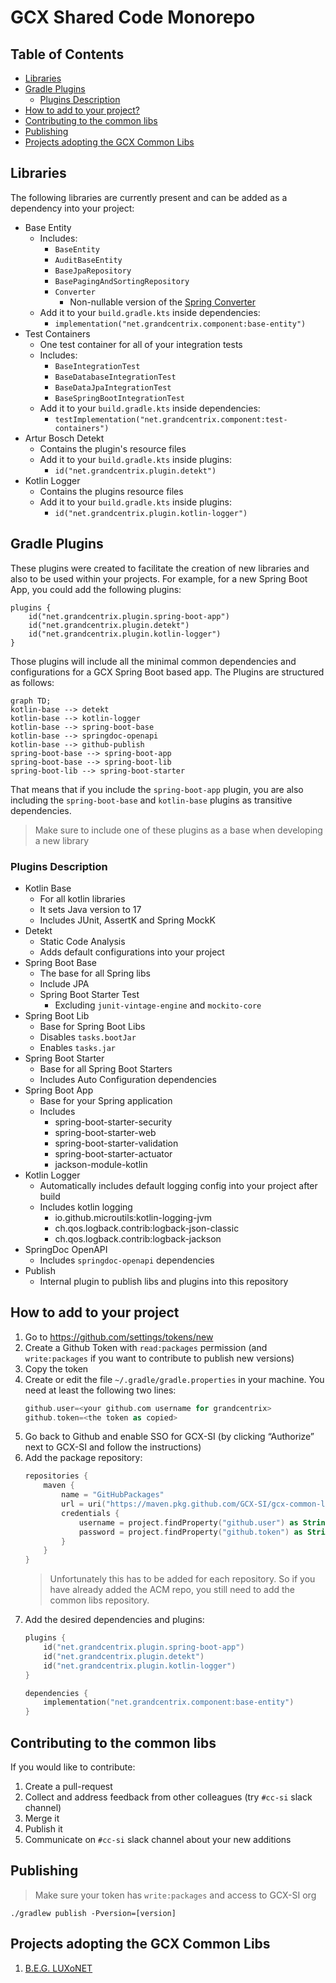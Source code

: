 # GCX Shared Code Monorepo

## Table of Contents
- [Libraries](#libraries)
- [Gradle Plugins](#gradle-plugins)
  - [Plugins Description](#plugins-description)
- [How to add to your project?](#how-to-add-to-your-project)
- [Contributing to the common libs](#contributing-to-the-common-libs)
- [Publishing](#publishing)
- [Projects adopting the GCX Common Libs](#projects-adopting-the-gcx-common-libs)

## Libraries
The following libraries are currently present and can be added as a dependency into your project:

- Base Entity
   - Includes:
     - `BaseEntity`
     - `AuditBaseEntity`
     - `BaseJpaRepository`
     - `BasePagingAndSortingRepository`
     - `Converter` 
       - Non-nullable version of the [Spring Converter](https://docs.spring.io/spring-framework/docs/current/javadoc-api/org/springframework/core/convert/converter/Converter.html#convert-S-)
   - Add it to your `build.gradle.kts` inside dependencies:
     - `implementation("net.grandcentrix.component:base-entity")`
- Test Containers
  - One test container for all of your integration tests
  - Includes: 
    - `BaseIntegrationTest`
    - `BaseDatabaseIntegrationTest`
    - `BaseDataJpaIntegrationTest`
    - `BaseSpringBootIntegrationTest`
  - Add it to your `build.gradle.kts` inside dependencies:
    - `testImplementation("net.grandcentrix.component:test-containers")`
- Artur Bosch Detekt
   - Contains the plugin's resource files
   - Add it to your `build.gradle.kts` inside plugins:
     - `id("net.grandcentrix.plugin.detekt")`
- Kotlin Logger
   - Contains the plugins resource files
   - Add it to your `build.gradle.kts` inside plugins:
       - `id("net.grandcentrix.plugin.kotlin-logger")`

## Gradle Plugins
These plugins were created to facilitate the creation of new libraries and also to be used within your projects.
For example, for a new Spring Boot App, you could add the following plugins:
```
plugins {
    id("net.grandcentrix.plugin.spring-boot-app")
    id("net.grandcentrix.plugin.detekt")
    id("net.grandcentrix.plugin.kotlin-logger")
}
```
Those plugins will include all the minimal common dependencies and configurations for a GCX Spring Boot based app. 
The Plugins are structured as follows:
```mermaid
graph TD;
kotlin-base --> detekt
kotlin-base --> kotlin-logger
kotlin-base --> spring-boot-base
kotlin-base --> springdoc-openapi
kotlin-base --> github-publish
spring-boot-base --> spring-boot-app
spring-boot-base --> spring-boot-lib
spring-boot-lib --> spring-boot-starter
```
That means that if you include the `spring-boot-app` plugin, you are also including the `spring-boot-base` and `kotlin-base` plugins as transitive dependencies.

> Make sure to include one of these plugins as a base when developing a new library

### Plugins Description
- Kotlin Base
   - For all kotlin libraries
   - It sets Java version to 17
   - Includes JUnit, AssertK and Spring MockK
- Detekt
   - Static Code Analysis
   - Adds default configurations into your project
- Spring Boot Base
   - The base for all Spring libs
   - Include JPA
   - Spring Boot Starter Test
     - Excluding `junit-vintage-engine` and `mockito-core`
- Spring Boot Lib
   - Base for Spring Boot Libs
   - Disables `tasks.bootJar`
   - Enables `tasks.jar`
- Spring Boot Starter
   - Base for all Spring Boot Starters
   - Includes Auto Configuration dependencies
- Spring Boot App
   - Base for your Spring application
   - Includes 
     - spring-boot-starter-security
     - spring-boot-starter-web
     - spring-boot-starter-validation
     - spring-boot-starter-actuator
     - jackson-module-kotlin
- Kotlin Logger
   - Automatically includes default logging config into your project after build
   - Includes kotlin logging
     - io.github.microutils:kotlin-logging-jvm
     - ch.qos.logback.contrib:logback-json-classic
     - ch.qos.logback.contrib:logback-jackson
- SpringDoc OpenAPI
   - Includes `springdoc-openapi` dependencies
- Publish
    - Internal plugin to publish libs and plugins into this repository

## How to add to your project

1. Go to https://github.com/settings/tokens/new
2. Create a Github Token with `read:packages` permission (and `write:packages` if you want to contribute to publish new versions)
3. Copy the token
4. Create or edit the file `~/.gradle/gradle.properties` in your machine. You need at least the following two lines:
    ```kotlin
    github.user=<your github.com username for grandcentrix>
    github.token=<the token as copied>
    ```
5. Go back to Github and enable SSO for GCX-SI (by clicking “Authorize” next to GCX-SI and follow the instructions)
6. Add the package repository:
    ```kotlin
    repositories {
        maven {
            name = "GitHubPackages"
            url = uri("https://maven.pkg.github.com/GCX-SI/gcx-common-libs")
            credentials {
                username = project.findProperty("github.user") as String? ?: System.getenv("GITHUB_USER")
                password = project.findProperty("github.token") as String? ?: System.getenv("GITHUB_TOKEN")
            }
        }
    }
    ```
   > Unfortunately this has to be added for each repository. So if you have already added the ACM repo, you still need to add the common libs repository. 
7. Add the desired dependencies and plugins:
    ```kotlin
    plugins {
        id("net.grandcentrix.plugin.spring-boot-app")
        id("net.grandcentrix.plugin.detekt")
        id("net.grandcentrix.plugin.kotlin-logger")
    }
   
    dependencies {
        implementation("net.grandcentrix.component:base-entity")
    }
    ```

## Contributing to the common libs
If you would like to contribute:

1. Create a pull-request
2. Collect and address feedback from other colleagues (try `#cc-si` slack channel)
3. Merge it
4. Publish it
5. Communicate on `#cc-si` slack channel about your new additions

## Publishing

> Make sure your token has `write:packages` and access to GCX-SI org

`./gradlew publish -Pversion=[version]` 

## Projects adopting the GCX Common Libs
1. [B.E.G. LUXoNET](https://github.com/GCX-SI/beg-luxonet-mono/tree/main/backend)
